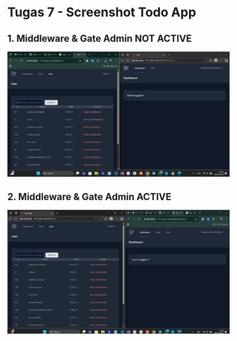 # Tugas 7 - Screenshot Todo App

## 1. Middleware & Gate Admin NOT ACTIVE
![alt text](/screenshot/tugas7/active.png) 

## 2. Middleware & Gate Admin ACTIVE
![alt text](/screenshot/tugas7/nonActive.png)